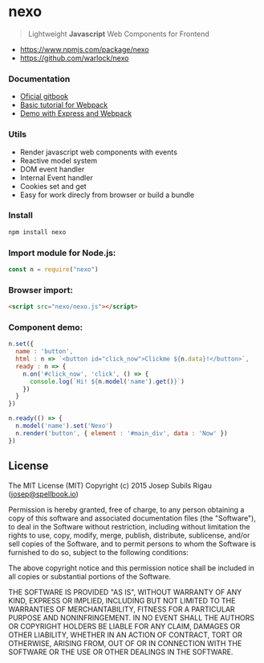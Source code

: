 # nexo
>Lightweight **Javascript** Web Components for Frontend

* https://www.npmjs.com/package/nexo
* https://github.com/warlock/nexo

### Documentation
* [Oficial gitbook](https://warlock.gitbooks.io/nexo)
* [Basic tutorial for Webpack](https://warlock.gitbooks.io/nexo/component-loader.html)
* [Demo with Express and Webpack](https://github.com/warlock/nexoDemo)

### Utils
* Render javascript web components with events
* Reactive model system
* DOM event handler
* Internal Event handler
* Cookies set and get
* Easy for work direcly from browser or build a bundle


### Install
```sh
npm install nexo
```

### Import module for Node.js:
```javascript
const n = require("nexo")
```

### Browser import:
```html
<script src="nexo/nexo.js"></script>
```

### Component demo:
```javascript
n.set({
  name : 'button',
  html : n => `<button id="click_now">Clickme ${n.data}!</button>`,
  ready : n => {
    n.on('#click_now', 'click', () => {
      console.log(`Hi! ${n.model('name').get()}`)
    })
  }
})

n.ready(() => {
  n.model('name').set('Nexo')
  n.render('button', { element : '#main_div', data : 'Now' })
})
```

## License
The MIT License (MIT)
Copyright (c) 2015 Josep Subils Rigau (josep@spellbook.io)

Permission is hereby granted, free of charge, to any person obtaining a copy of this software and associated documentation files (the "Software"), to deal in the Software without restriction, including without limitation the rights to use, copy, modify, merge, publish, distribute, sublicense, and/or sell copies of the Software, and to permit persons to whom the Software is furnished to do so, subject to the following conditions:

The above copyright notice and this permission notice shall be included in all copies or substantial portions of the Software.

THE SOFTWARE IS PROVIDED "AS IS", WITHOUT WARRANTY OF ANY KIND, EXPRESS OR IMPLIED, INCLUDING BUT NOT LIMITED TO THE WARRANTIES OF MERCHANTABILITY, FITNESS FOR A PARTICULAR PURPOSE AND NONINFRINGEMENT. IN NO EVENT SHALL THE AUTHORS OR COPYRIGHT HOLDERS BE LIABLE FOR ANY CLAIM, DAMAGES OR OTHER LIABILITY, WHETHER IN AN ACTION OF CONTRACT, TORT OR OTHERWISE, ARISING FROM, OUT OF OR IN CONNECTION WITH THE SOFTWARE OR THE USE OR OTHER DEALINGS IN THE SOFTWARE.
